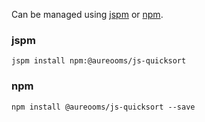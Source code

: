 Can be managed using
[jspm](http://jspm.io)
or [npm](https://github.com/npm/npm).

### jspm
```terminal
jspm install npm:@aureooms/js-quicksort
```

### npm
```terminal
npm install @aureooms/js-quicksort --save
```
